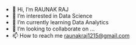 - 👋 Hi, I’m RAUNAK RAJ
- 👀 I’m interested in Data Science
- 🌱 I’m currently learning Data Analytics
- 💞️ I’m looking to collaborate on ...
- 📫 How to reach me raunakraj1215@gmail.com

<!---
RAUNAKRAJ1215/RAUNAKRAJ1215 is a ✨ special ✨ repository because its `README.md` (this file) appears on your GitHub profile.
You can click the Preview link to take a look at your changes.
--->
